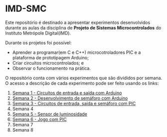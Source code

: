# IMD-SMC

Este repositório é destinado a apresentar experimentos desenvolvidos durante as aulas da disciplina de **Projeto de Sistemas Microcontrolados** do Instituto Metrópole Digital(IMD).

Durante os projetos foi possível:
- Aprender a programar(em C e C++) microcotroladores PIC e a plataforma de prototipagem Arduino;
- Criar circuitos microcontrolados; e
- Observar o funcionamento na prática.

O repositório conta com vários experimentos que são divididos por semana. O acesso a descrição de cada experimento pode ser feito usando os links:

1. [Semana 1 - Circuitos de entrada e saída com Arduino](./src/Semana1/semana1.md)
2. [Semana 2 - Desenvolvimento de semáforo com Arduino](./src/Semana2/semana2.md)
3. [Semana 3 - Circuitos de entrada, saída e semáforo com PIC](./src/Semana3/semana3.md)
4. Semana 4
5. [Semana 5 - Sensor de luminosidade](./src/Semana5/semana5.md)
6. [Semana 6 - Jogo com PIC](./src/Semana6/semana6.md)
7. Semana 7
8. Semana 8